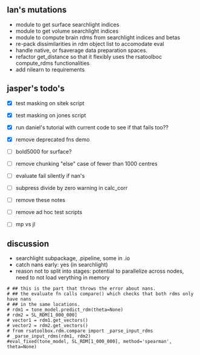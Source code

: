 ## Ian's mutations

- module to get surface searchlight indices
- module to get volume searchlight indices
- module to compute brain rdms from searchlight 
indices and betas  
- re-pack dissimilarities in rdm object list to accomodate eval
- handle native, or fsaverage data preparation spaces.
- refactor get_distance so that it flexibly uses the rsatoolboc compute_rdms functionalities
- add nilearn to requirements

## jasper's todo's

- [x] test masking on sitek script
- [x] test masking on jones script
- [x] run daniel's tutorial with current code to see if that fails too??
- [x] remove deprecated fns demo
- [ ] bold5000 for surface?
- [ ] remove chunking "else" case of fewer than 1000 centres
- [ ] evaluate fail silently if nan's
- [ ] subpress divide by zero warning in calc_corr
- [ ] remove these notes
- [ ] remove ad hoc test scripts
- [ ] mp vs jl



## discussion

- searchlight subpackage, .pipeline, some in .io
- catch nans early: yes (in searchlight)
- reason not to split into stages: potential to parallelize across nodes, need to not load verything in memory

```
# ## this is the part that throws the error about nans.
# ## the evaluate fn calls compare() which checks that both rdms only have nans
# ## in the same locations. 
# rdm1 = tone_model.predict_rdm(theta=None)
# rdm2 = SL_RDM[1_000_000]
# vector1 = rdm1.get_vectors()
# vector2 = rdm2.get_vectors()
# from rsatoolbox.rdm.compare import _parse_input_rdms
# _parse_input_rdms(rdm1, rdm2)
#eval_fixed(tone_model, SL_RDM[1_000_000], method='spearman', theta=None)
```

